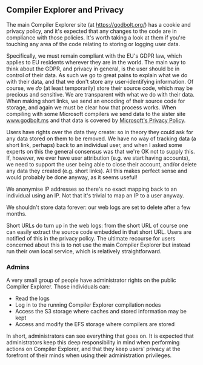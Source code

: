 Compiler Explorer and Privacy
-----------------------------

The main Compiler Explorer site (at https://godbolt.org/) has a cookie and privacy policy, and it's expected that any
changes to the code are in compliance with those policies. It's worth taking a look at them if you're touching any area
of the code relating to storing or logging user data.

Specifically, we must remain compliant with the EU's GDPR law, which applies to EU residents wherever they are in the
world. The main way to think about the GDPR, and privacy in general, is the user should be in control of their data. As
such we go to great pains to explain what we do with their data, and that we don't store any user-identifying
information. Of course, we _do_ (at least temporarily) store their source code, which may be precious and sensitive. We
are transparent with what we do with their data. When making short links, we send an encoding of their source code for
storage, and again we must be clear how that process works. When compiling with some Microsoft compilers we send data to
the sister site www.godbolt.ms and that data is covered by
[Microsoft's Privacy Policy](https://privacy.microsoft.com/en-US/).

Users have rights over the data they create: so in theory they could ask for any data stored on them to be removed. We
have no way of tracking data (a short link, perhaps) back to an individual user, and when I asked some experts on this
the general consensus was that we're OK not to supply this. If, however, we ever have user attribution (e.g. we start
having accounts), we need to support the user being able to close their account, and/or delete any data they created
(e.g. short links). All this makes perfect sense and would probably be done anyway, as it seems useful!

We anonymise IP addresses so there's no exact mapping back to an individual using an IP. Not that it's trivial to map an
IP to a user anyway.

We shouldn't store data forever: our web logs are set to delete after a few months.

Short URLs do turn up in the web logs: from the short URL of course one can easily extract the source code embedded in
that short URL. Users are notified of this in the privacy policy. The ultimate recourse for users concerned about this
is to not use the main Compiler Explorer but instead run their own local service, which is relatively straightforward.

### Admins

A very small group of people have administrator rights on the public Compiler Explorer. Those individuals can:

* Read the logs
* Log in to the running Compiler Explorer compilation nodes
* Access the S3 storage where caches and stored information may be kept
* Access and modify the EFS storage where compilers are stored

In short, administrators can see everything that goes on. It is expected that administrators keep this deep
responsibility in mind when performing actions on Compiler Explorer, and that they keep users' privacy at the forefront
of their minds when using their administration privileges.
